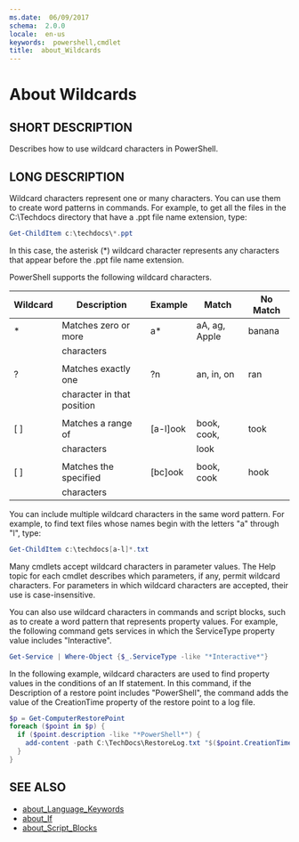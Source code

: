 ```yaml
---
ms.date:  06/09/2017
schema:  2.0.0
locale:  en-us
keywords:  powershell,cmdlet
title:  about_Wildcards
---
```


# About Wildcards

## SHORT DESCRIPTION

Describes how to use wildcard characters in PowerShell.

## LONG DESCRIPTION

Wildcard characters represent one or many characters. You can use them to
create word patterns in commands. For example, to get all the files in the
C:\\Techdocs directory that have a .ppt file name extension, type:

```powershell
Get-ChildItem c:\techdocs\*.ppt
```

In this case, the asterisk (*) wildcard character represents any characters
that appear before the .ppt file name extension.

PowerShell supports the following wildcard characters.

|Wildcard|Description               |Example |Match        |No Match|
|--------|--------------------------|--------|-------------|--------|
|*       |Matches zero or more      |a*      |aA, ag, Apple|banana  |
|        |characters                |        |             |        |
|        |                          |        |             |        |
|?       |Matches exactly one       |?n      |an, in, on   |ran     |
|        |character in that position|        |             |        |
|        |                          |        |             |        |
|[ ]     |Matches a range of        |[a-l]ook|book, cook,  |took    |
|        |characters                |        | look        |        |
|        |                          |        |             |        |
|[ ]     |Matches the specified     |[bc]ook |book, cook   |hook    |
|        |characters                |        |             |        |

You can include multiple wildcard characters in the same word pattern.
For example, to find text files whose names begin with the letters "a"
through "l", type:

```powershell
Get-ChildItem c:\techdocs[a-l]*.txt
```

Many cmdlets accept wildcard characters in parameter values. The
Help topic for each cmdlet describes which parameters, if any, permit
wildcard characters. For parameters in which wildcard characters are
accepted, their use is case-insensitive.

You can also use wildcard characters in commands and script blocks, such as
to create a word pattern that represents property values. For example, the
following command gets services in which the ServiceType property value
includes "Interactive".

```powershell
Get-Service | Where-Object {$_.ServiceType -like "*Interactive*"}
```

In the following example, wildcard characters are used to find property
values in the conditions of an If statement. In this command, if the
Description of a restore point includes "PowerShell", the command adds the
value of the CreationTime property of the restore point to a log file.

```powershell
$p = Get-ComputerRestorePoint
foreach ($point in $p) {
  if ($point.description -like "*PowerShell*") {
    add-content -path C:\TechDocs\RestoreLog.txt "$($point.CreationTime)"
  }
}
```

## SEE ALSO

- [about_Language_Keywords](about_Language_Keywords.md)
- [about_If](about_If.md)
- [about_Script_Blocks](about_Script_Blocks.md)